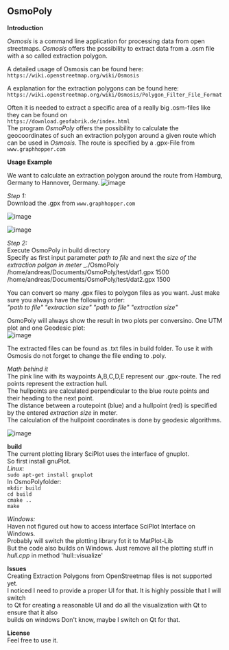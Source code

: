 ## OsmoPoly

**Introduction**

_Osmosis_ is a command line application for processing data from open streetmaps. 
_Osmosis_ offers the possibility to extract data from a .osm file with a so called extraction polygon.

A detailed usage of Osmosis can be found here:<br/>
`https://wiki.openstreetmap.org/wiki/Osmosis`

A explanation for the extraction polygons can be found here:<br/>
`https://wiki.openstreetmap.org/wiki/Osmosis/Polygon_Filter_File_Format`

Often it is needed to extract a specific area of a really big .osm-files like they can be found on<br/>
`https://download.geofabrik.de/index.html`<br/>
The program _OsmoPoly_ offers the possibility to calculate the geocoordinates of such an extraction polygon
around a given route which can be used in _Osmosis_. 
The route is specified by a .gpx-File from<br/>
`www.graphhopper.com`

**Usage Example**

We want to calculate an extraction polygon around the route from Hamburg, Germany to Hannover, Germany.
![image](https://user-images.githubusercontent.com/42981587/109389296-49396a00-790c-11eb-8846-fb2da954f00d.png)

_Step 1:_</br>
Download the .gpx from `www.graphhopper.com` </br>

![image](https://user-images.githubusercontent.com/42981587/109389359-7be36280-790c-11eb-85ca-186c8ce202fb.png)

![image](https://user-images.githubusercontent.com/42981587/109389366-800f8000-790c-11eb-9fb0-bd09183027a9.png)

_Step 2:_</br>
Execute OsmoPoly in build directory </br>
Specify as first input parameter _path to file_ and next the _size of the extraction polgon in meter_
_./OsmoPoly /home/andreas/Documents/OsmoPoly/test/dat1.gpx 1500 /home/andreas/Documents/OsmoPoly/test/dat2.gpx 1500 

You can convert so many .gpx files to polygon files as you want. Just make sure you always have the following order: </br>
_"path to file" "extraction size" "path to file" "extraction size"_

OsmoPoly will always show the result in two plots per conversino. One UTM plot and one Geodesic plot: </br>
![image](https://user-images.githubusercontent.com/42981587/109389772-23ad6000-790e-11eb-86cc-9461dfc155a0.png)


The extracted files can be found as .txt files in build folder. To use it with Osmosis do not forget to change the file ending
to .poly. </br>


_Math behind it_ </br>
The pink line with its waypoints A,B,C,D,E represent our .gpx-route. The red points represent the extraction hull. </br>
The hullpoints are calculated perpendicular to the blue route points and their heading to the next point. </br>
The distance between a routepoint (blue) and a hullpoint  (red) is specified by the entered _extraction size_ in meter. </br>
The calculation of the hullpoint coordinates is done by geodesic algorithms. 

![image](https://user-images.githubusercontent.com/42981587/109389778-2d36c800-790e-11eb-9613-c41772c310d2.png)

**build** </br>
The current plotting library SciPlot uses the interface of gnuplot.</br> So first install gnuPlot.</br>
_Linux:_ </br>
`sudo apt-get install gnuplot`</br>
In OsmoPolyfolder:</br>
`mkdir build` </br>
`cd build` </br>
`cmake .. `</br>
`make`</br>

_Windows:_ </br>
Haven not figured out how to access interface SciPlot Interface on Windows. </br>
Probably will switch the plotting library fot it to MatPlot-Lib </br>
But the code also builds on Windows. Just remove all the plotting stuff in </br>
_hull.cpp_ in method 'hull::visualize'

**Issues**</br>
Creating Extraction Polygons from OpenStreetmap files is not supported yet.</br>
I noticed I need to provide a proper UI for that. It is highly possible that I will switch </br>
to Qt for creating a reasonable UI and do all the visualization with Qt to ensure that it also </br>
builds on windows
Don't know, maybe I switch on Qt for that.

**License**</br>
Feel free to use it. 
